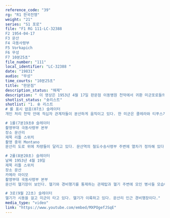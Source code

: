 ```yaml
---
reference_code: "39"
rg: "R1 한국전쟁"
weight: "21"
series: "S1 포로"
file: "F1 RG 111-LC-32388 
F2 1954-04-17
F3 문산
F4 극동사령부
F5 Vorkapich
F6 무성
F7 10분25초"
file_number: "111"
local_identifier: "LC-32388 "
date: "19831"
audio: "무성"
time_courts: "10분25초"
title: "판문점"
description_status: "해제"
description: " 이 영상은 1953년 4월 17일 판문점 이동병원 천막에서 귀환 미군포로들의 모습을 보여주고 있다. 앞 장면에서 귀환한 미군포로들이 의사와 정보장교들 사이 대화가 이어가고 있다. 또한 의사와 간호장병들이 인터뷰하는 장면이 이어지고 있다. 한편 문산리 인근 경비행 활주로가 있다. "
shotlist_status: "숏리스트"
shotlist: "1. 숏 리스트 
# 롤 표시 없음(07초) 슬레이터
개인 처리 천막 안에 적십자 관계자들이 분산하게 움직이고 있다. 한 미군은 콜레라와 티푸스가 있다고 한다. 다른 귀환 미군 포로들이 앉아서 다른 장교와 대화를 나누고 있다. 또 다른 미8군 장교가 한 명의 귀환포로와 대화를 나누고 있다. (4분17초) 미8군 여성간호장교들이 침상에 앉아 대화를 나누고 있다. (5분30초) 4명의 미군 의사들이 귀환포로의 상태에 대해서 인터뷰에 응하고 있다. 일반적으로 포로의 상태가 좋지 않다고 말하고 있다.

# 1롤(7분19초0 슬레이터
촬영부대 극동사령부 본부
장소 문산리
제목 리틀 스위치
촬영 중위 Montano
문산리 도로 위에 차량들이 달리고 있다. 문산역의 철도수송사령부 주변에 열차가 정차해 있다. 철로가 보인다. 

# 2롤(8분20초) 슬레이터
날짜 1953년 4월 19일
제목 리틀 스위치
장소 문산
카메라 아이모
촬영부대 국동사령부 본부
문산리 헬기장이 보인다. 헬기와 경비행기를 통제하는 관제탑과 헬기 주변에 모인 병사들 모습이 있다. 헬기에 타는 조종사.

# 3로(9월 22초) 슬레이터
헬기가 시동을 걸고 미군이 타고 있다. 헬기가 이륙하고 있다. 문산리 인근 경비행장이다."
media_type: "video"
link: "https://www.youtube.com/embed/MXPOgefJSqE"
---
```

